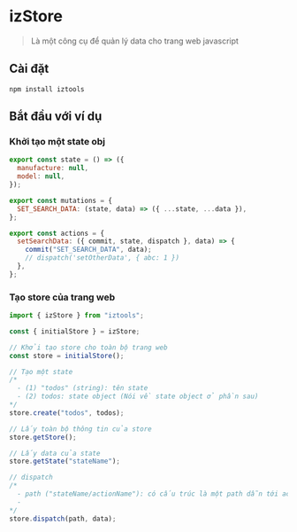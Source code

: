 # izStore

> Là một công cụ để quản lý data cho trang web javascript

## Cài đặt

```
npm install iztools
```

## Bắt đầu với ví dụ

### Khởi tạo một state obj

```js
export const state = () => ({
  manufacture: null,
  model: null,
});

export const mutations = {
  SET_SEARCH_DATA: (state, data) => ({ ...state, ...data }),
};

export const actions = {
  setSearchData: ({ commit, state, dispatch }, data) => {
    commit("SET_SEARCH_DATA", data);
    // dispatch('setOtherData', { abc: 1 })
  },
};
```

### Tạo store của trang web

```js
import { izStore } from "iztools";

const { initialStore } = izStore;

// Khởi tạo store cho toàn bộ trang web
const store = initialStore();

// Tạo một state
/*
  - (1) "todos" (string): tên state
  - (2) todos: state object (Nói về state object ở phần sau)
*/
store.create("todos", todos);

// Lấy toàn bộ thông tin của store
store.getStore();

// Lấy data của state
store.getState("stateName");

// dispatch
/*
  - path ("stateName/actionName"): có cấu trúc là một path dẫn tới actions của state obj
  - 
*/
store.dispatch(path, data);
```
